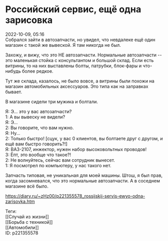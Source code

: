 Российский сервис, ещё одна зарисовка
======================================

   
 2022-10-09, 05:16   
  Собрался зайти в автозапчасти, но увидел, что невдалеке ещё один магазин с такой же вывеской. Я там никогда не был.   
   
 Захожу, и вижу, что это НЕ автозапчасти. Нормальные автозапчасти -- это маленькая стойка с консультантом и большой склад. Если есть витрины, то на них выставлены болты, патрубки, блок-фары и что-нибудь более редкое.   
   
 Тут же склада, казалось, не было вовсе, а витрины были похожи на магазин автомобильных аксессуаров. Это типа как на заправках бывает.   
   
 В магазине сидели три мужика и болтали.   
   
 Я: Э... это у вас автозапчасти?   
 1: А вы вывеску не видели?   
 Я: Э...   
 2: Вы говорите, что вам нужно.   
 Я: Ну...   
 2: Только быстро! [сцук, у вас 0 клиентов, вы болтаете друг с другом, и ещё вам быстро говорить?!]   
 Я: ВАЗ-2107, инжектор, нужен набор высоковольтных проводов!   
 3: Ёпт, это вообще что такое?!   
 2: Не волнуйтесь, сейчас вам сотрудник вынесет.   
 1: Я посмотрел по компьютеру, у нас такого нет.   
   
 Запчасть типовая, не уникальная для моей машины. Штош, я был прав, когда засомневался, что это нормальные автозапчасти. А в соседнем магазине всё было.   
    
 <https://diary.ru/~zHz00/p221355578_rossijskij-servis-ewyo-odna-zarisovka.htm>   
   
 Теги:   
 [[Случай из жизни]]   
 [[Борьба с техникой]]   
 [[Автомобили]]   
 ID: p221355578